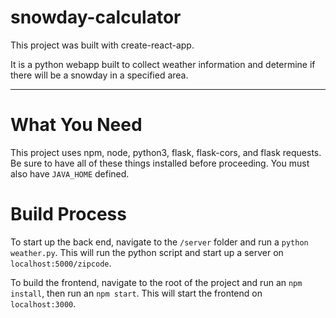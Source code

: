# snowday-calculator
This project was built with create-react-app. 

It is a python webapp built to collect weather information and determine if there will be a snowday in a specified area.

---
# What You Need
This project uses npm, node, python3, flask, flask-cors, and flask requests. Be sure to have all of these things installed before proceeding. You must also have `JAVA_HOME` defined. 

# Build Process
To start up the back end, navigate to the `/server` folder and run a `python weather.py`. This will run the python script and start up a server on `localhost:5000/zipcode`.

To build the frontend, navigate to the root of the project and run an `npm install`, then run an `npm start`. This will start the frontend on `localhost:3000`.
